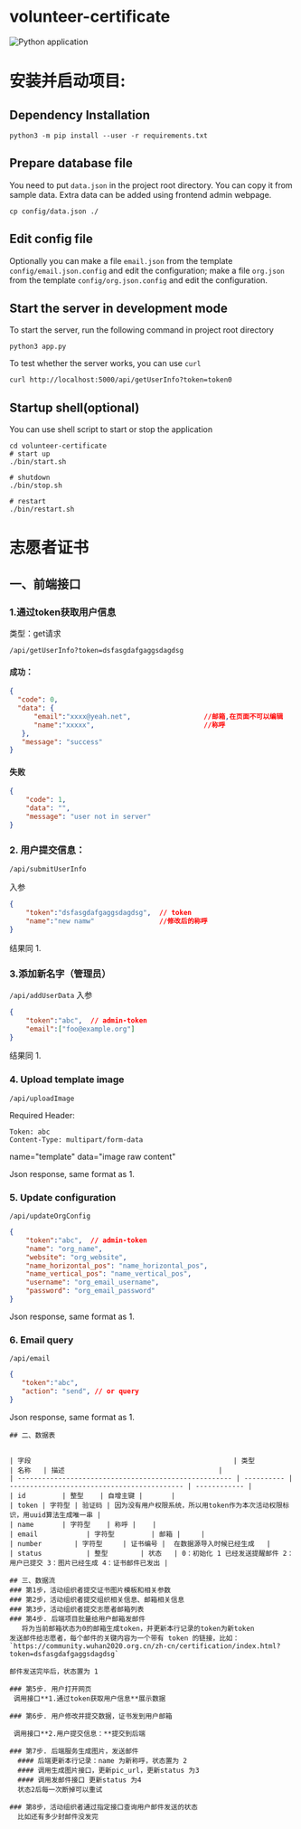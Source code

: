 # volunteer-certificate
![Python application](https://github.com/wuhan2020/volunteer-certificate/workflows/Python%20application/badge.svg)
# 安装并启动项目:
## Dependency Installation
```shell
python3 -m pip install --user -r requirements.txt
```
## Prepare database file
You need to put `data.json` in the project root directory. You can copy it from sample data. Extra data can be added using frontend admin webpage.
```shell
cp config/data.json ./
```
## Edit config file
Optionally you can make a file `email.json` from the template `config/email.json.config` and edit the configuration; make a file `org.json` from the template `config/org.json.config` and edit the configuration.

## Start the server in development mode
To start the server, run the following command in project root directory
```shell
python3 app.py
```
To test whether the server works, you can use `curl`
```shell
curl http://localhost:5000/api/getUserInfo?token=token0
```

## Startup shell(optional)

You can use shell script to start or stop the application 
```shell script
cd volunteer-certificate
# start up
./bin/start.sh

# shutdown
./bin/stop.sh

# restart
./bin/restart.sh
```

# 志愿者证书

## 一、前端接口


### 1.通过token获取用户信息
类型：get请求 

`/api/getUserInfo?token=dsfasgdafgaggsdagdsg`

#### 成功：
```json
{
  "code": 0,
  "data": {
      "email":"xxxx@yeah.net",                  //邮箱,在页面不可以编辑
      "name":"xxxxx",                           //称呼
   },
   "message": "success"
}
```

#### 失败
```json
{
    "code": 1,
    "data": "",
    "message": "user not in server"
}
```
### 2. 用户提交信息：

`/api/submitUserInfo`


入参

```json
{
    "token":"dsfasgdafgaggsdagdsg",  // token
    "name":"new namw"                //修改后的称呼
}
```

结果同 1.
### 3.添加新名字（管理员）
 `/api/addUserData`
 入参

```json
{
    "token":"abc",  // admin-token
    "email":["foo@example.org"]
}
```

结果同 1.
### 4. Upload template image
 `/api/uploadImage`

Required Header:
```
Token: abc
Content-Type: multipart/form-data
```

name="template"
data="image raw content"

Json response, same format as 1.
### 5. Update configuration
`/api/updateOrgConfig`
```json
{
    "token":"abc",  // admin-token
    "name": "org_name",
    "website": "org_website",
    "name_horizontal_pos": "name_horizontal_pos",
    "name_vertical_pos": "name_vertical_pos",
    "username": "org_email_username",
    "password": "org_email_password"
}
```
Json response, same format as 1.
### 6. Email query
`/api/email`
```json
{
   "token":"abc",
   "action": "send", // or query
}
```
Json response, same format as 1.
```
## 二、数据表


| 字段                                                  | 类型                                                | 名称   | 描述                                      |
| ----------------------------------------------------- | ---------- | ------------------------------------------- | ------------ |
| id         | 整型    | 自增主键 |       |
| token | 字符型 | 验证码 | 因为没有用户权限系统，所以用token作为本次活动权限标识，用uuid算法生成唯一串 |
| name       | 字符型    | 称呼 |    |
| email            | 字符型         | 邮箱 |     |
| number        | 字符型     | 证书编号 |  在数据源导入时候已经生成   |
| status           | 整型        | 状态   | 0：初始化 1 已经发送提醒邮件 2：用户已提交 3：图片已经生成 4：证书邮件已发出 |

## 三、数据流
### 第1步，活动组织者提交证书图片模板和相关参数
### 第2步，活动组织者提交组织相关信息、邮箱相关信息
### 第3步，活动组织者提交志愿者邮箱列表
### 第4步. 后端项目批量给用户邮箱发邮件
   将为当前邮箱状态为0的邮箱生成token，并更新本行记录的token为新token
发送邮件给志愿者，每个邮件的关键内容为一个带有 token 的链接，比如：
`https://community.wuhan2020.org.cn/zh-cn/certification/index.html?token=dsfasgdafgaggsdagdsg`

邮件发送完毕后，状态置为 1

### 第5步. 用户打开网页
 调用接口**1.通过token获取用户信息**展示数据

### 第6步. 用户修改并提交数据，证书发到用户邮箱

 调用接口**2.用户提交信息：**提交到后端
 
### 第7步. 后端服务生成图片，发送邮件
  #### 后端更新本行记录：name 为新称呼，状态置为 2
  #### 调用生成图片接口，更新pic_url，更新status 为3
  #### 调用发邮件接口 更新status 为4  
  状态2后每一次断掉可以重试

### 第8步，活动组织者通过指定接口查询用户邮件发送的状态
  比如还有多少封邮件没发完
